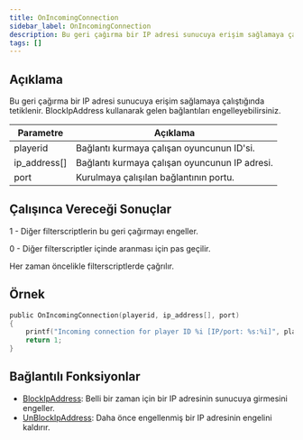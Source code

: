 ```yaml
---
title: OnIncomingConnection
sidebar_label: OnIncomingConnection
description: Bu geri çağırma bir IP adresi sunucuya erişim sağlamaya çalıştığında tetiklenir.
tags: []
---
```


## Açıklama

Bu geri çağırma bir IP adresi sunucuya erişim sağlamaya çalıştığında tetiklenir. BlockIpAddress kullanarak gelen bağlantıları engelleyebilirsiniz.

| Parametre        | Açıklama                                   |
| ------------ | --------------------------------------------- |
| playerid     | Bağlantı kurmaya çalışan oyuncunun ID'si.     |
| ip_address[] | Bağlantı kurmaya çalışan oyuncunun IP adresi. |
| port         | Kurulmaya çalışılan bağlantının portu.        |

## Çalışınca Vereceği Sonuçlar

1 - Diğer filterscriptlerin bu geri çağırmayı engeller.

0 - Diğer filterscriptler içinde aranması için pas geçilir.

Her zaman öncelikle filterscriptlerde çağrılır.

## Örnek

```c
public OnIncomingConnection(playerid, ip_address[], port)
{
    printf("Incoming connection for player ID %i [IP/port: %s:%i]", playerid, ip_address, port);
    return 1;
}
```

## Bağlantılı Fonksiyonlar

- [BlockIpAddress](../functions/BlockIpAddress.md): Belli bir zaman için bir IP adresinin sunucuya girmesini engeller.
- [UnBlockIpAddress](../functions/UnBlockIpAddress.md): Daha önce engellenmiş bir IP adresinin engelini kaldırır.
